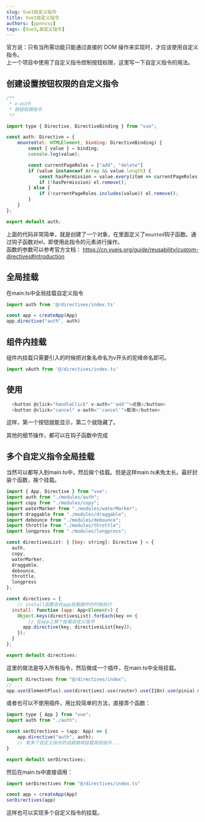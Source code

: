 ```yaml
---
slug: Vue3自定义指令
title: Vue3自定义指令
authors: [ppnnssy]
tags: [Vue3,自定义指令]
---
```

官方说：只有当所需功能只能通过直接的 DOM 操作来实现时，才应该使用自定义指令。  
上一个项目中使用了自定义指令控制按钮权限，这里写一下自定义指令的用法。  

## 创建设置按钮权限的自定义指令
```js
/**
 * v-auth
 * 按钮权限指令
 */

import type { Directive, DirectiveBinding } from "vue";

const auth: Directive = {
    mounted(el: HTMLElement, binding: DirectiveBinding) {
        const { value } = binding;
        console.log(value);

        const currentPageRoles = ["add", "delete"]
        if (value instanceof Array && value.length) {
            const hasPermission = value.every(item => currentPageRoles.includes(item));
            if (!hasPermission) el.remove();
        } else {
            if (!currentPageRoles.includes(value)) el.remove();
        }
    }
};

export default auth;
```
上面的代码非常简单，就是创建了一个对象，在里面定义了`mounted`钩子函数。通过钩子函数对el，即使用此指令的元素进行操作。  
函数的参数可以参考官方文档： https://cn.vuejs.org/guide/reusability/custom-directives#introduction  

## 全局挂载 
在main.ts中全局挂载自定义指令  
```js
import auth from '@/directives/index.ts'

const app = createApp(App)
app.directive("auth", auth)
```
## 组件内挂载
组件内挂载只需要引入的时候把对象名命名为v开头的驼峰命名即可。  
```js
import vAuth from '@/directives/index.ts'
```

## 使用
```js
  <button @click="handleClick" v-auth="'add'">点我</button>
  <button @click="cancel" v-auth="'cancel'">取消</button>
```

这样，第一个按钮就能显示，第二个就隐藏了。  

其他的细节操作，都可以在钩子函数中完成

## 多个自定义指令全局挂载
当然可以都导入到main.ts中，然后挨个挂载。但是这样main.ts未免太长。最好封装个函数，挨个挂载。  
```js
import { App, Directive } from "vue";
import auth from "./modules/auth";
import copy from "./modules/copy";
import waterMarker from "./modules/waterMarker";
import draggable from "./modules/draggable";
import debounce from "./modules/debounce";
import throttle from "./modules/throttle";
import longpress from "./modules/longpress";

const directivesList: { [key: string]: Directive } = {
  auth,
  copy,
  waterMarker,
  draggable,
  debounce,
  throttle,
  longpress
};

const directives = {
    // install函数会在app挂载插件的时候执行
  install: function (app: App<Element>) {
    Object.keys(directivesList).forEach(key => {
        // 在app上挨个挂载自定义指令
      app.directive(key, directivesList[key]);
    });
  }
};

export default directives;
```

这里的做法是导入所有指令，然后做成一个插件，在main.ts中全局挂载。  
```js
import directives from "@/directives/index";
// ...
app.use(ElementPlus).use(directives).use(router).use(I18n).use(pinia).mount("#app");
```

或者也可以不使用插件，用比较简单的方法，直接弄个函数：
```js
import type { App } from "vue";
import auth from "./auth";

const serDirectives = (app: App) => {
    app.directive("auth", auth);
    // 有多个自定义指令的话就继续挂载其他指令...
}

export default serDirectives;
```
然后在main.ts中直接调用：  
```js
import serDirectives from "@/directives/index.ts"

const app = createApp(App)
serDirectives(app)
```

这样也可以实现多个自定义指令的挂载。  
